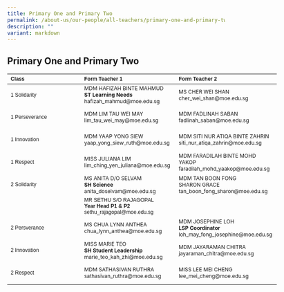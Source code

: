 ```yaml
---
title: Primary One and Primary Two
permalink: /about-us/our-people/all-teachers/primary-one-and-primary-two/
description: ""
variant: markdown
---
```

## **Primary One and Primary Two**
<table border="0" cellpadding="0" cellspacing="0" style="width:624px">
<thead>
		<tr>
			<th scope="col" style="text-align:left; width:106px"><span style="font-size:12px"><span style="font-family:Arial,Helvetica,sans-serif">Class</span></span></th>
			<th scope="col" style="text-align:left; width:249px"><span style="font-size:12px"><span style="font-family:Arial,Helvetica,sans-serif">Form Teacher 1</span></span></th>
			<th scope="col" style="text-align:left; width:251px"><span style="font-size:12px"><span style="font-family:Arial,Helvetica,sans-serif">Form Teacher 2</span></span></th>
		</tr>
	</thead>
<tbody>
		<tr>
			<td style="width:106px"><span style="font-size:12px"><span style="font-family:Arial,Helvetica,sans-serif">1 Solidarity</span></span></td>
			<td style="width:249px"><span style="font-size:12px">MDM HAFIZAH BINTE MAHMUD<br><strong>ST Learning Needs</strong><br>hafizah_mahmud@moe.edu.sg<br></span></td>
			<td style="width:251px"><span style="font-size:12px">MS CHER WEI SHAN<br>cher_wei_shan@moe.edu.sg<br></span></td>
</tr>
<tr>
			<td style="width:1200px">
			<p><span style="font-size:12px"><span style="font-family:Arial,Helvetica,sans-serif">1 Perseverance</span></span></p>
			</td>
	<td style="width:249px"><span style="font-size:12px">MDM LIM TAU WEI MAY<br>lim_tau_wei_may@moe.edu.sg<br></span></td>
			<td style="width:251px"><span style="font-size:12px">MDM FADLINAH SABAN<br>fadlinah_saban@moe.edu.sg<br></span></td>
		</tr>
			<tr>
			<td style="width:106px">
			<p><span style="font-size:12px"><span style="font-family:Arial,Helvetica,sans-serif">1 Innovation</span></span></p>
			</td>
	<td style="width:210px"><span style="font-size:12px">MDM YAAP YONG SIEW<br>yaap_yong_siew_ruth@moe.edu.sg<br></span></td>
			<td style="width:210px"><span style="font-size:12px">MDM SITI NUR ATIQA BINTE ZAHRIN<br>siti_nur_atiqa_zahrin@moe.edu.sg<br></span></td></tr>
		<tr>
			<td style="width:106px">
			<p><span style="font-size:12px"><span style="font-family:Arial,Helvetica,sans-serif">1 Respect</span></span></p>
			</td>
	<td style="width:210px"><span style="font-size:12px">MISS JULIANA LIM<br>lim_ching_yen_juliana@moe.edu.sg<br></span></td>
			<td style="width:210px"><span style="font-size:12px">MDM FARADILAH BINTE MOHD YAKOP<br>faradilah_mohd_yaakop@moe.edu.sg<br></span></td>
		</tr>
			<tr>
			<td style="width:106px">
			<p><span style="font-size:12px"><span style="font-family:Arial,Helvetica,sans-serif">2 Solidarity</span></span></p>
			</td>
			<td style="width:210px"><span style="font-size:12px">MS ANITA D/O SELVAM<br><strong>SH Science</strong><br>anita_doselvam@moe.edu.sg<br></span></td>
			<td style="width:210px"><span style="font-size:12px">MDM TAN BOON FONG
	<br>SHARON GRACE<br>tan_boon_fong_sharon@moe.edu.sg<br></span></td>
		</tr>
			<tr>
				</tr><tr>
			<td style="width:106px">&nbsp;</td>
		<td style="width:251px"><span style="font-size:12px"><span style="font-family:Arial,Helvetica,sans-serif">MR SETHU S/O RAJAGOPAL<br><strong>Year Head P1 &amp; P2</strong><br>sethu_rajagopal@moe.edu.sg<br></span></span></td>
			<td style="width:106px">&nbsp;</td>
		</tr>
			<tr><td style="width:106px">
			<p><span style="font-size:12px"><span style="font-family:Arial,Helvetica,sans-serif">2 Persverance</span></span></p>
			</td>
			<td style="width:210px"><span style="font-size:12px">MS CHUA LYNN ANTHEA<br>chua_lynn_anthea@moe.edu.sg<br></span></td>
			<td style="width:210px"><span style="font-size:12px">MDM JOSEPHINE LOH
	<br><strong>LSP Coordinator</strong><br>loh_may_fong_josephine@moe.edu.sg<br></span></td>
		</tr>
		<tr><td style="width:106px">
			<p><span style="font-size:12px"><span style="font-family:Arial,Helvetica,sans-serif">2 Innovation</span></span></p>
			</td>
			<td style="width:210px"><span style="font-size:12px">MISS MARIE TEO<br><strong>SH Student Leadership</strong><br>marie_teo_kah_zhi@moe.edu.sg<br></span></td>
			<td style="width:210px"><span style="font-size:12px">MDM JAYARAMAN CHITRA
	<br>jayaraman_chitra@moe.edu.sg<br></span></td>
		</tr>
			<tr><td style="width:106px">
			<p><span style="font-size:12px"><span style="font-family:Arial,Helvetica,sans-serif">2 Respect</span></span></p>
			</td>
			<td style="width:210px"><span style="font-size:12px">MDM SATHASIVAN RUTHRA<br>sathasivan_ruthra@moe.edu.sg<br></span></td>
			<td style="width:210px"><span style="font-size:12px">MISS LEE MEI CHENG
	<br>lee_mei_cheng@moe.edu.sg<br></span></td>
		</tr>
			<tr>
		</tr>
	</tbody>
</table>

<p>&nbsp;</p>